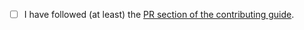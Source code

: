 <!-- Thanks so much for your PR, your contribution is appreciated! ❤️ -->

- [ ] I have followed (at least) the [PR section of the contributing guide](https://github.com/JanRibka/material-ui-react/blob/HEAD/CONTRIBUTING.md#sending-a-pull-request).
